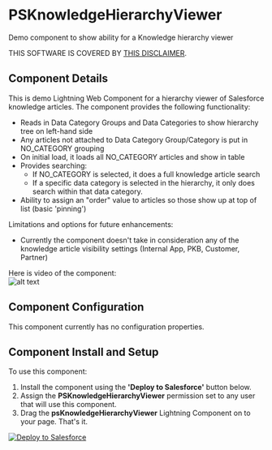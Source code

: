 # PSKnowledgeHierarchyViewer
Demo component to show ability for a Knowledge hierarchy viewer

THIS SOFTWARE IS COVERED BY [THIS DISCLAIMER](https://raw.githubusercontent.com/thedges/Disclaimer/master/disclaimer.txt).

## Component Details
This is demo Lightning Web Component for a hierarchy viewer of Salesforce knowledge articles. The component provides the following functionality:

  * Reads in Data Category Groups and Data Categories to show hierarchy tree on left-hand side
  * Any articles not attached to Data Category Group/Category is put in NO_CATEGORY grouping
  * On initial load, it loads all NO_CATEGORY articles and show in table
  * Provides searching:
    * If NO_CATEGORY is selected, it does a full knowledge article search
    * If a specific data category is selected in the hierarchy, it only does search within that data category.
  * Ability to assign an "order" value to articles so those show up at top of list (basic 'pinning')
  
Limitations and options for future enhancements:
  * Currently the component doesn't take in consideration any of the knowledge article visibility settings (Internal App, PKB, Customer, Partner)
  
Here is video of the component:  
![alt text](https://github.com/thedges/PSKnowledgeHierarchyViewer/blob/master/PSKnowledgeHierarchyViewer.gif "Sample Image")

## Component Configuration

This component currently has no configuration properties.

## Component Install and Setup

To use this component:
1. Install the component using the **'Deploy to Salesforce'** button below.
2. Assign the **PSKnowledgeHierarchyViewer** permission set to any user that will use this component.
2. Drag the **psKnowledgeHierarchyViewer** Lightning Component on to your page. That's it.

<a href="https://githubsfdeploy.herokuapp.com">
  <img alt="Deploy to Salesforce"
       src="https://raw.githubusercontent.com/afawcett/githubsfdeploy/master/deploy.png">
</a>

